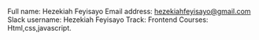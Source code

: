 Full name: Hezekiah Feyisayo
Email address: hezekiahfeyisayo@gmail.com
Slack username: Hezekiah Feyisayo
Track: Frontend
Courses: Html,css,javascript.
